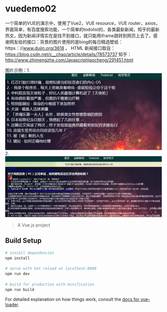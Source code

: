 # vuedemo02
一个简单的VUE的演示中，使用了Vue2，VUE resource，VUE router，axios，界面简单，有百度搜索功能，一个简单的todolist的，各类最新新闻，知乎的最新热文，因为新闻详情实在是找不到接口，就只能用iframe跳转到网页上去了。感谢网友给的接口：背景的图片使用的是bing的每日精选壁纸：https：//www.dujin.org/3618 。 HTML 新闻接口取自：https://blog.csdn.net/c__chao/article/details/78573737 知乎：http://www.zhimengzhe.com/Javascriptjiaocheng/291451.html

图片示例：1.![image](https://github.com/klayirving/vue/blob/master/11.png)
2.![image2](https://github.com/klayirving/vue/blob/master/22.png)
> A Vue.js project

## Build Setup

``` bash
# install dependencies
npm install

# serve with hot reload at localhost:8080
npm run dev

# build for production with minification
npm run build
```

For detailed explanation on how things work, consult the [docs for vue-loader](http://vuejs.github.io/vue-loader).
